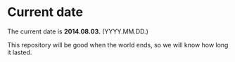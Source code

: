 # Current date

The current date is **2014.08.03.** (YYYY.MM.DD.)

This repository will be good when the world ends, so we will know how long it lasted.